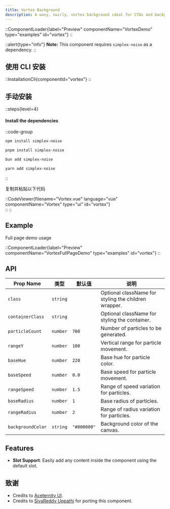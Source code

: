 ```yaml
---
title: Vortex Background
description: A wavy, swirly, vortex background ideal for CTAs and backgrounds.
---
```


::ComponentLoader{label="Preview" componentName="VortexDemo" type="examples" id="vortex"}
::

::alert{type="info"}
**Note:** This component requires `simplex-noise` as a dependency.
::

## 使用 CLI 安装

::InstallationCli{componentId="vortex"}
::

## 手动安装

::steps{level=4}

#### Install the dependencies

::code-group

```bash [npm]
npm install simplex-noise
```

```bash [pnpm]
pnpm install simplex-noise
```

```bash [bun]
bun add simplex-noise
```

```bash [yarn]
yarn add simplex-noise
```

::

复制并粘贴以下代码

::CodeViewer{filename="Vortex.vue" language="vue" componentName="Vortex" type="ui" id="vortex"}  
::
::

## Example

Full page demo usage

::ComponentLoader{label="Preview" componentName="VortexFullPageDemo" type="examples" id="vortex"}
::

## API

| Prop Name         | 类型     | 默认值      | 说明                                                 |
| ----------------- | -------- | ----------- | ---------------------------------------------------- |
| `class`           | `string` |             | Optional className for styling the children wrapper. |
| `containerClass`  | `string` |             | Optional className for styling the container.        |
| `particleCount`   | `number` | `700`       | Number of particles to be generated.                 |
| `rangeY`          | `number` | `100`       | Vertical range for particle movement.                |
| `baseHue`         | `number` | `220`       | Base hue for particle color.                         |
| `baseSpeed`       | `number` | `0.0`       | Base speed for particle movement.                    |
| `rangeSpeed`      | `number` | `1.5`       | Range of speed variation for particles.              |
| `baseRadius`      | `number` | `1`         | Base radius of particles.                            |
| `rangeRadius`     | `number` | `2`         | Range of radius variation for particles.             |
| `backgroundColor` | `string` | `"#000000"` | Background color of the canvas.                      |

## Features

- **Slot Support**: Easily add any content inside the component using the default slot.

## 致谢

- Credits to [Aceternity UI](https://ui.aceternity.com/components/vortex).
- Credits to [SivaReddy Uppathi](https://github.com/sivareddyuppathi) for porting this component.
